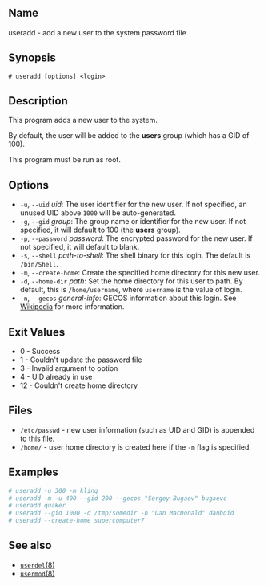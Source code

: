 ## Name

useradd - add a new user to the system password file

## Synopsis

```**sh
# useradd [options] <login>
```

## Description

This program adds a new user to the system.

By default, the user will be added to the **users** group (which has a GID of 100).

This program must be run as root.

## Options

-   `-u`, `--uid` _uid_: The user identifier for the new user. If not specified, an unused UID above `1000` will be auto-generated.
-   `-g`, `--gid` _group_: The group name or identifier for the new user. If not specified, it will default to 100 (the **users** group).
-   `-p`, `--password` _password_: The encrypted password for the new user. If not specified, it will default to blank.
-   `-s`, `--shell` _path-to-shell_: The shell binary for this login. The default is `/bin/Shell`.
-   `-m`, `--create-home`: Create the specified home directory for this new user.
-   `-d`, `--home-dir` _path_: Set the home directory for this user to path. By default, this is `/home/username`, where `username` is the value of login.
-   `-n`, `--gecos` _general-info_: GECOS information about this login. See [Wikipedia](https://en.wikipedia.org/wiki/Gecos_field) for more information.

## Exit Values

-   0 - Success
-   1 - Couldn't update the password file
-   3 - Invalid argument to option
-   4 - UID already in use
-   12 - Couldn't create home directory

## Files

-   `/etc/passwd` - new user information (such as UID and GID) is appended to this file.
-   `/home/` - user home directory is created here if the `-m` flag is specified.

## Examples

```sh
# useradd -u 300 -m kling
# useradd -m -u 400 --gid 200 --gecos "Sergey Bugaev" bugaevc
# useradd quaker
# useradd --gid 1000 -d /tmp/somedir -n "Dan MacDonald" danboid
# useradd --create-home supercomputer7
```

## See also

-   [`userdel`(8)](help://man/8/userdel)
-   [`usermod`(8)](help://man/8/usermod)
